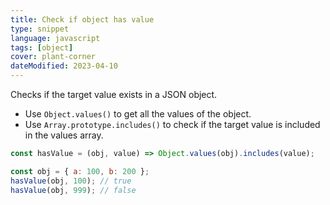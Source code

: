 ```yaml
---
title: Check if object has value
type: snippet
language: javascript
tags: [object]
cover: plant-corner
dateModified: 2023-04-10
---
```


Checks if the target value exists in a JSON object.

- Use `Object.values()` to get all the values of the object.
- Use `Array.prototype.includes()` to check if the target value is included in the values array.

```js
const hasValue = (obj, value) => Object.values(obj).includes(value);

const obj = { a: 100, b: 200 };
hasValue(obj, 100); // true
hasValue(obj, 999); // false
```
